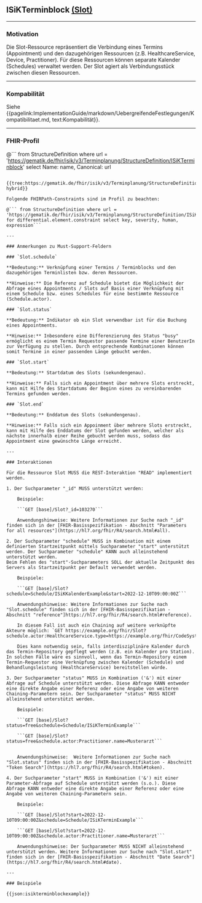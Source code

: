 ## ISiKTerminblock [(Slot)](https://hl7.org/fhir/R4/slot.html)

---

### Motivation

Die Slot-Ressource repräsentiert die Verbindung eines Termins (Appointment) und den dazugehörigen Ressourcen (z.B. HealthcareService, Device, Practitioner). Für diese Ressourcen können separate Kalender (Schedules) verwaltet werden. Der Slot agiert als Verbindungsstück zwischen diesen Ressourcen.

---

### Kompabilität

Siehe {{pagelink:ImplementationGuide/markdown/UebergreifendeFestlegungen/Kompatibilitaet.md, text:Kompabilität}}.

---

### FHIR-Profil

@```
from StructureDefinition where url = 'https://gematik.de/fhir/isik/v3/Terminplanung/StructureDefinition/ISiKTerminblock' select Name: name, Canonical: url
```

{{tree:https://gematik.de/fhir/isik/v3/Terminplanung/StructureDefinition/ISiKTerminblock, hybrid}}

Folgende FHIRPath-Constraints sind im Profil zu beachten:

@``` from StructureDefinition where url = 'https://gematik.de/fhir/isik/v3/Terminplanung/StructureDefinition/ISiKTerminblock' for differential.element.constraint select key, severity, human, expression```

---

### Anmerkungen zu Must-Support-Feldern

### `Slot.schedule`

**Bedeutung:** Verknüpfung einer Termins / Terminblocks und den dazugehörigen Terminlisten bzw. deren Ressourcen.

**Hinweise:** Die Referenz auf Schedule bietet die Möglichkeit der Abfrage eines Appointments / Slots auf Basis einer Verknüpfung mit einem Schedule bzw. eines Schedules für eine bestimmte Ressource (Schedule.actor).

### `Slot.status`

**Bedeutung:** Indikator ob ein Slot verwendbar ist für die Buchung eines Appointments.

**Hinweise:** Inbesondere eine Differenzierung des Status "busy" ermöglicht es einem Termin Requestor passende Termine einer BenutzerIn zur Verfügung zu stellen. Durch entsprechende Kombinationen können somit Termine in einer passenden Länge gebucht werden.

### `Slot.start`

**Bedeutung:** Startdatum des Slots (sekundengenau).

**Hinweise:** Falls sich ein Appointment über mehrere Slots erstreckt, kann mit Hilfe des Startdatums der Beginn eines zu vereinbarenden Termins gefunden werden.

### `Slot.end`

**Bedeutung:** Enddatum des Slots (sekundengenau).

**Hinweise:** Falls sich ein Appoinment über mehrere Slots erstreckt, kann mit Hilfe des Enddatums der Slot gefunden werden, welcher als nächste innerhalb einer Reihe gebucht werden muss, sodass das Appointment eine gewünschte Länge erreicht.

---

### Interaktionen

Für die Ressource Slot MUSS die REST-Interaktion "READ" implementiert werden.

1. Der Suchparameter "_id" MUSS unterstützt werden:

    Beispiele:

    ```GET [base]/Slot?_id=103270```

    Anwendungshinweise: Weitere Informationen zur Suche nach "_id" finden sich in der [FHIR-Basisspezifikation - Abschnitt "Parameters for all resources"](https://hl7.org/fhir/R4/search.html#all).

2. Der Suchparameter "schedule" MUSS in Kombination mit einem definierten Startzeitpunkt mittels Suchparameter "start" unterstützt werden. Der Suchparameter "schedule" KANN auch alleinstehend unterstützt werden.
Beim Fehlen des "start"-Suchparameters SOLL der aktuelle Zeitpunkt des Servers als Startzeitpunkt per Default verwendet werden.

    Beispiele:

    ```GET [base]/Slot?schedule=Schedule/ISiKKalenderExample&start=2022-12-10T09:00:00Z```

    Anwendungshinweise: Weitere Informationen zur Suche nach "Slot.schedule" finden sich in der [FHIR-Basisspezifikation - Abschnitt "reference"]https://hl7.org/fhir/R4/search.html#reference).

    In diesem Fall ist auch ein Chaining auf weitere verknüpfte Akteure möglich: `GET https://example.org/fhir/Slot?schedule.actor:HealthcareService.type=https://example.org/fhir/CodeSystem/Behandlungsleistung|CT`
    
    Dies kann notwendig sein, falls interdisziplinäre Kalender durch das Termin-Repository gepflegt werden (z.B. ein Kalender pro Station). In solchen Fälle wäre es sinnvoll, wenn das Termin-Repository einem Termin-Requestor eine Verknüpfung zwischen Kalender (Schedule) und Behandlungsleistung (HealthcareService) bereitstellen würde.

3. Der Suchparameter "status" MUSS in Kombination ('&') mit einer Abfrage auf Schedule unterstützt werden. Diese Abfrage KANN entweder eine direkte Angabe einer Referenz oder eine Angabe von weiteren Chaining-Parametern sein. Der Suchparameter "status" MUSS NICHT alleinstehend unterstützt werden.

    Beispiele:

    ```GET [base]/Slot?status=free&schedule=Schedule/ISiKTerminExample```

    ```GET [base]/Slot?status=free&schedule.actor:Practitioner.name=Musterarzt```


    Anwendungshinweise:  Weitere Informationen zur Suche nach "Slot.status" finden sich in der [FHIR-Basisspezifikation - Abschnitt "Token Search"](https://hl7.org/fhir/R4/search.html#token).

4. Der Suchparameter "start" MUSS in Kombination ('&') mit einer Parameter-Abfrage auf Schedule unterstützt werden (s.o.). Diese Abfrage KANN entweder eine direkte Angabe einer Referenz oder eine Angabe von weiteren Chaining-Parametern sein.

    Beispiele:

    ```GET [base]/Slot?start=2022-12-10T09:00:00Z&schedule=Schedule/ISiKTerminExample```

    ```GET [base]/Slot?start=2022-12-10T09:00:00Z&schedule.actor:Practitioner.name=Musterarzt```

    Anwendungshinweise: Der Suchparameter MUSS NICHT alleinstehend unterstützt werden. Weitere Informationen zur Suche nach "Slot.start" finden sich in der [FHIR-Basisspezifikation - Abschnitt "Date Search"](https://hl7.org/fhir/R4/search.html#date).

---

### Beispiele

{{json:isikterminblockexample}}